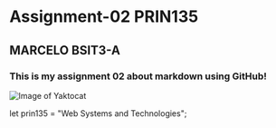 # Assignment-02 PRIN135
## MARCELO BSIT3-A
### This is my assignment 02 about markdown using GitHub!

![Image of Yaktocat](https://octodex.github.com/images/yaktocat.png)

let prin135 = "Web Systems and Technologies";
